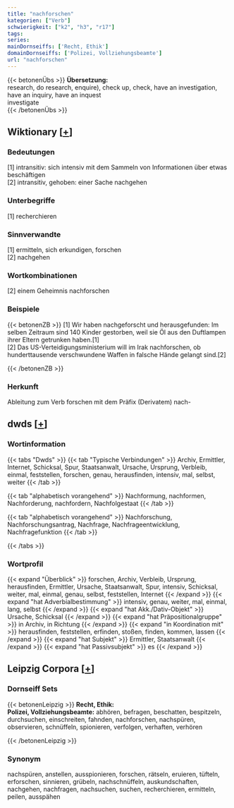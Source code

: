 ```yaml
---
title: "nachforschen"
kategorien: ["Verb"]
schwierigkeit: ["k2", "h3", "r17"]
tags:
series:
mainDornseiffs: ['Recht, Ethik']
domainDornseiffs: ['Polizei, Vollziehungsbeamte']
url: "nachforschen"
---
```


{{< betonenÜbs >}}
**Übersetzung:**  
research, do research, enquire), check up, check, have  an investigation, have  an inquiry, have  an inquest  
investigate  
{{< /betonenÜbs >}}

## Wiktionary [[+](https://de.wiktionary.org/wiki/nachforschen)]

### Bedeutungen
[1] intransitiv: sich intensiv mit dem Sammeln von Informationen über etwas beschäftigen  
[2] intransitiv, gehoben: einer Sache nachgehen  

### Unterbegriffe
[1] recherchieren  

### Sinnverwandte
[1] ermitteln, sich erkundigen, forschen  
[2] nachgehen  

### Wortkombinationen
[2] einem Geheimnis nachforschen  

### Beispiele
{{< betonenZB >}}
[1] Wir haben nachgeforscht und herausgefunden: Im selben Zeitraum sind 140 Kinder gestorben, weil sie Öl aus den Duftlampen ihrer Eltern getrunken haben.[1]  
[2] Das US-Verteidigungsministerium will im Irak nachforschen, ob hunderttausende verschwundene Waffen in falsche Hände gelangt sind.[2]  

{{< /betonenZB >}}
### Herkunft
Ableitung zum Verb forschen mit dem Präfix (Derivatem) nach-  



## dwds [[+](https://www.dwds.de/wb/nachforschen)]

### Wortinformation
{{< tabs "Dwds" >}}
{{< tab "Typische Verbindungen" >}}
Archiv, Ermittler, Internet, Schicksal, Spur, Staatsanwalt, Ursache, Ursprung, Verbleib, einmal, feststellen, forschen, genau, herausfinden, intensiv, mal, selbst, weiter
{{< /tab >}}

{{< tab "alphabetisch vorangehend" >}}
Nachformung, nachformen, Nachforderung, nachfordern, Nachfolgestaat
{{< /tab >}}

{{< tab "alphabetisch vorangehend" >}}
Nachforschung, Nachforschungsantrag, Nachfrage, Nachfrageentwicklung, Nachfragefunktion
{{< /tab >}}

{{< /tabs >}}

### Wortprofil
{{< expand "Überblick" >}} forschen, Archiv, Verbleib, Ursprung, herausfinden, Ermittler, Ursache, Staatsanwalt, Spur, intensiv, Schicksal, weiter, mal, einmal, genau, selbst, feststellen, Internet {{< /expand >}}
{{< expand "hat Adverbialbestimmung" >}} intensiv, genau, weiter, mal, einmal, lang, selbst {{< /expand >}}
{{< expand "hat Akk./Dativ-Objekt" >}} Ursache, Schicksal {{< /expand >}}
{{< expand "hat Präpositionalgruppe" >}} in Archiv, in Richtung {{< /expand >}}
{{< expand "in Koordination mit" >}} herausfinden, feststellen, erfinden, stoßen, finden, kommen, lassen {{< /expand >}}
{{< expand "hat Subjekt" >}} Ermittler, Staatsanwalt {{< /expand >}}
{{< expand "hat Passivsubjekt" >}} es {{< /expand >}}

## Leipzig Corpora [[+](https://corpora.uni-leipzig.de/en/res?word=nachforschen&corpusId=deu_newscrawl-public_2018)]

### Dornseiff Sets
{{< betonenLeipzig >}}
**Recht, Ethik:**  
**Polizei, Vollziehungsbeamte:** abhören, befragen, beschatten, bespitzeln, durchsuchen, einschreiten, fahnden, nachforschen, nachspüren, observieren, schnüffeln, spionieren, verfolgen, verhaften, verhören  

{{< /betonenLeipzig >}}

### Synonym
nachspüren, anstellen, ausspionieren, forschen, rätseln, eruieren, tüfteln, erforschen, sinnieren, grübeln, nachschnüffeln, auskundschaften, nachgehen, nachfragen, nachsuchen, suchen, recherchieren, ermitteln, peilen, ausspähen

